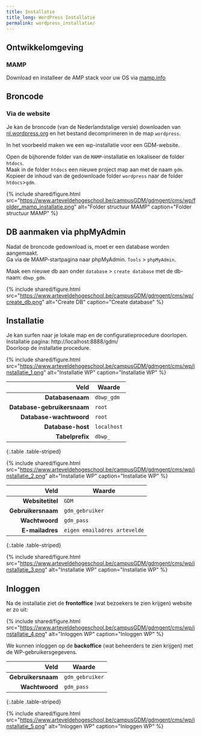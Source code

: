 ```yaml
---
title: Installatie
title_long: WordPress Installatie
permalink: wordpress_installatie/
---
```


Ontwikkelomgeving
-----------------

### MAMP 

Download en installeer de AMP stack voor uw OS via [mamp.info](https://www.mamp.info)

Broncode
--------

### Via de website

Je kan de broncode (van de Nederlandstalige versie) downloaden van [nl.wordpress.org](https://nl.wordpress.org/download/) en het bestand decomprimeren in de map `wordpress`.

In het voorbeeld maken we een wp-installatie voor een GDM-website.

Open de bijhorende folder van de `MAMP`-installatie en lokaliseer de folder `htdocs`.  
Maak in de folder `htdocs` een nieuwe project map aan met de naam `gdm`.  
Kopieer de inhoud van de gedownloade folder `wordpress` naar de folder `htdocs`>`gdm`. 

{% include shared/figure.html src="https://www.arteveldehogeschool.be/campusGDM/gdmgent/cms/wp/folder_mamp_installatie.png" alt="Folder structuur MAMP" caption="Folder structuur MAMP" %}


DB aanmaken via phpMyAdmin
-------------------------

Nadat de broncode gedownload is, moet er een database worden aangemaakt.  
Ga via de MAMP-startpagina naar phpMyAdmin. `Tools` > `phpMyAdmin`.  

Maak een nieuwe db aan onder `database` > `create database` met de db-naam: `dbwp_gdm`.  

{% include shared/figure.html src="https://www.arteveldehogeschool.be/campusGDM/gdmgent/cms/wp/create_db.png" alt="Create DB" caption="Create database" %}


Installatie
------------

Je kan surfen naar je lokale map en de configuratieprocedure doorlopen.  
Installatie pagina: http://localhost:8888/gdm/    
Doorloop de installatie procedure.  


 {% include shared/figure.html src="https://www.arteveldehogeschool.be/campusGDM/gdmgent/cms/wp/installatie_1.png" alt="Installatie WP" caption="Installatie WP" %}

|                        Veld | Waarde            |
|----------------------------:|-------------------|
|            **Databasenaam** | `dbwp_gdm`       |
| **Database-gebruikersnaam** | `root`     |
|     **Database-wachtwoord** | `root` |
|           **Database-host** | `localhost`       |
|             **Tabelprefix** | `dbwp_`             |
{:.table .table-striped}

 {% include shared/figure.html src="https://www.arteveldehogeschool.be/campusGDM/gdmgent/cms/wp/installatie_2.png" alt="Installatie WP" caption="Installatie WP" %}

|               Veld | Waarde                  |
|-------------------:|-------------------------|
|   **Websitetitel** | `GDM` |
| **Gebruikersnaam** | `gdm_gebruiker`         |
|     **Wachtwoord** | `gdm_pass`        |
|    **E-mailadres** | `eigen emailadres artevelde`    |
{:.table .table-striped}

 {% include shared/figure.html src="https://www.arteveldehogeschool.be/campusGDM/gdmgent/cms/wp/installatie_3.png" alt="Installatie WP" caption="Installatie WP" %}


Inloggen
--------

Na de installatie ziet de **frontoffice** (wat bezoekers te zien krijgen) website er zo uit:

 {% include shared/figure.html src="https://www.arteveldehogeschool.be/campusGDM/gdmgent/cms/wp/installatie_4.png" alt="Inloggen WP" caption="Inloggen WP" %}

We kunnen inloggen op de **backoffice** (wat beheerders te zien krijgen) met de WP-gebruikersgegevens.

|               Veld | Waarde           |
|-------------------:|------------------|
| **Gebruikersnaam** | `gdm_gebruiker`  |
|     **Wachtwoord** | `gdm_pass` |
{:.table .table-striped}

 {% include shared/figure.html src="https://www.arteveldehogeschool.be/campusGDM/gdmgent/cms/wp/installatie_5.png" alt="Inloggen WP" caption="Inloggen WP" %}